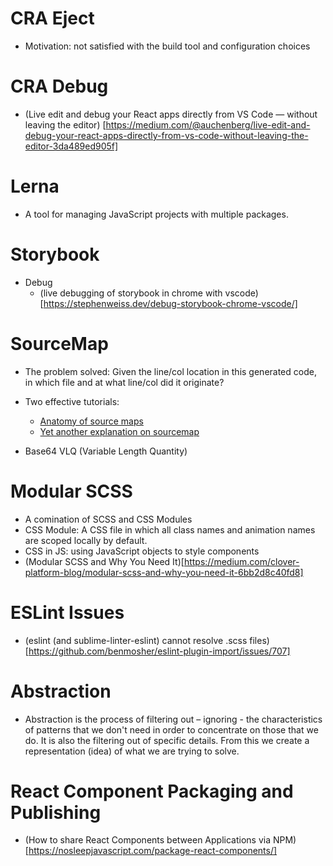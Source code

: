 # CRA Eject

-   Motivation: not satisfied with the build tool and configuration choices

# CRA Debug

-   (Live edit and debug your React apps directly from VS Code — without leaving the editor) [https://medium.com/@auchenberg/live-edit-and-debug-your-react-apps-directly-from-vs-code-without-leaving-the-editor-3da489ed905f]

# Lerna

-   A tool for managing JavaScript projects with multiple packages.

# Storybook

-   Debug
    -   (live debugging of storybook in chrome with vscode)[https://stephenweiss.dev/debug-storybook-chrome-vscode/]

# SourceMap

-   The problem solved: Given the line/col location in this generated code, in which file and at what line/col did it originate?
-   Two effective tutorials:

    -   [Anatomy of source maps](https://www.bugsnag.com/blog/source-maps)
    -   [Yet another explanation on sourcemap](https://medium.com/@trungutt/yet-another-explanation-on-sourcemap-669797e418ce)

-   Base64 VLQ (Variable Length Quantity)

# Modular SCSS

-   A comination of SCSS and CSS Modules
-   CSS Module: A CSS file in which all class names and animation names are scoped locally by default.
-   CSS in JS: using JavaScript objects to style components
-   (Modular SCSS and Why You Need It)[https://medium.com/clover-platform-blog/modular-scss-and-why-you-need-it-6bb2d8c40fd8]

# ESLint Issues

-   (eslint (and sublime-linter-eslint) cannot resolve .scss files)[https://github.com/benmosher/eslint-plugin-import/issues/707]

# Abstraction

-   Abstraction is the process of filtering out – ignoring - the characteristics of patterns that we don't need in order to concentrate on those that we do. It is also the filtering out of specific details. From this we create a representation (idea) of what we are trying to solve.

# React Component Packaging and Publishing

-   (How to share React Components between Applications via NPM)[https://nosleepjavascript.com/package-react-components/]

